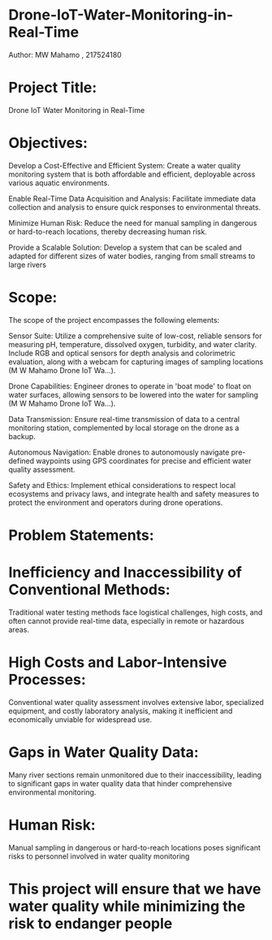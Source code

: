 # Drone-IoT-Water-Monitoring-in-Real-Time
Author: MW Mahamo , 217524180
# Project Title:
Drone IoT Water Monitoring in Real-Time

# Objectives:
Develop a Cost-Effective and Efficient System: 
Create a water quality monitoring system that is both affordable and efficient, deployable across various aquatic environments.

Enable Real-Time Data Acquisition and Analysis: 
Facilitate immediate data collection and analysis to ensure quick responses to environmental threats.

Minimize Human Risk: 
Reduce the need for manual sampling in dangerous or hard-to-reach locations, thereby decreasing human risk.

Provide a Scalable Solution: 
Develop a system that can be scaled and adapted for different sizes of water bodies, ranging from small streams to large rivers


# Scope:
The scope of the project encompasses the following elements:

Sensor Suite: 
Utilize a comprehensive suite of low-cost, reliable sensors for measuring pH, temperature, dissolved oxygen, turbidity, and water clarity. Include RGB and optical sensors for depth analysis and colorimetric evaluation, along with a webcam for capturing images of sampling locations​(M W Mahamo Drone IoT Wa…)​.

Drone Capabilities: 
Engineer drones to operate in 'boat mode' to float on water surfaces, allowing sensors to be lowered into the water for sampling​(M W Mahamo Drone IoT Wa…)​.

Data Transmission: 
Ensure real-time transmission of data to a central monitoring station, complemented by local storage on the drone as a backup.

Autonomous Navigation: 
Enable drones to autonomously navigate pre-defined waypoints using GPS coordinates for precise and efficient water quality assessment​​.

Safety and Ethics: 
Implement ethical considerations to respect local ecosystems and privacy laws, and integrate health and safety measures to protect the environment and operators during drone operations​​.

# Problem Statements:
# Inefficiency and Inaccessibility of Conventional Methods: 
Traditional water testing methods face logistical challenges, high costs, and often cannot provide real-time data, especially in remote or hazardous areas​.

# High Costs and Labor-Intensive Processes: 
Conventional water quality assessment involves extensive labor, specialized equipment, and costly laboratory analysis, making it inefficient and economically unviable for widespread use​​.

# Gaps in Water Quality Data: 
Many river sections remain unmonitored due to their inaccessibility, leading to significant gaps in water quality data that hinder comprehensive environmental monitoring​​.

# Human Risk: 
Manual sampling in dangerous or hard-to-reach locations poses significant risks to personnel involved in water quality monitoring


# This project will ensure that we have water quality while minimizing the risk to endanger people 

